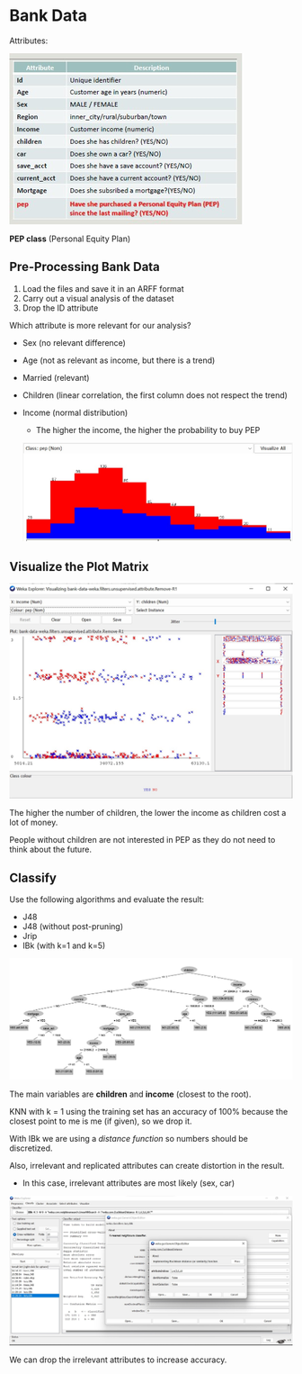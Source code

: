 #  Bank Data

Attributes:

![](bank.jpg)

**PEP class** (Personal Equity Plan)

## Pre-Processing Bank Data

1. Load the files and save it in an ARFF format 
2. Carry out a visual analysis of the dataset
3. Drop the ID attribute 

Which attribute is more relevant for our analysis?

- Sex (no relevant difference)
- Age (not as relevant as income, but there is a trend)
- Married (relevant)
- Children (linear correlation, the first column does not respect the trend)

- Income (normal distribution)
    - The higher the income, the higher the probability to buy PEP

    ![](income.jpg)

## Visualize the Plot Matrix

![](children.jpg)

The higher the number of children, the lower the income as children cost a lot of money.

People without children are not interested in PEP as they do not need to think about the future. 

## Classify

Use the following algorithms and evaluate the result:

- J48
- J48 (without post-pruning)
- Jrip
- IBk (with k=1 and k=5)

![](j48.jpg)

The main variables are **children** and **income** (closest to the root).

KNN with k = 1 using the training set has an accuracy of 100% because the closest point to me is me (if given), so we drop it.

With IBk we are using a *distance function* so numbers should be discretized. 

Also, irrelevant and replicated attributes can create distortion in the result. 
- In this case, irrelevant attributes are most likely (sex, car)

![](knn.jpg)

We can drop the irrelevant attributes to increase accuracy.




